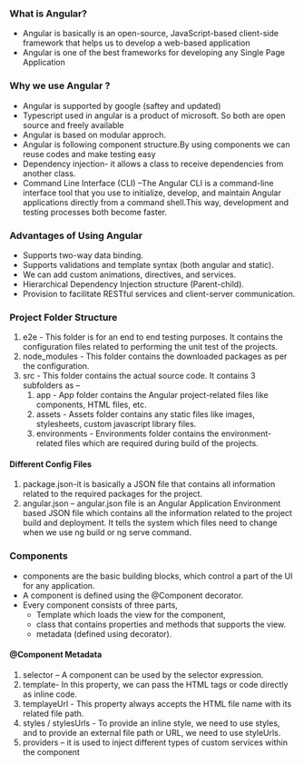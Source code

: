 
### What is Angular?

* Angular is basically is an open-source, JavaScript-based client-side framework that helps us to develop a web-based application
* Angular is one of the best frameworks for developing any Single Page Application

### Why we use Angular ?
* Angular is supported by google (saftey and updated)
* Typescript used in angular is a product of microsoft. So both are  open source and freely available
* Angular is based on modular approch.
* Angular is following component structure.By using components we can reuse codes and make testing easy
* Dependency injection- it  allows a class to receive dependencies from another class.
* Command Line Interface (CLI) –The Angular CLI is a command-line interface tool that you use to initialize, develop, and maintain Angular applications directly from a command       shell.This way, development and testing processes both become faster.

### Advantages of Using Angular
* Supports two-way data binding.
* Supports validations and template syntax (both angular and static).
* We can add custom animations, directives, and services.
* Hierarchical Dependency Injection structure (Parent-child).
* Provision to facilitate RESTful services and client-server communication.

### Project Folder Structure
1. e2e - This folder is for an end to end testing purposes. It contains the configuration files related to performing the unit test of the projects.
1. node_modules - This folder contains the downloaded packages as per the configuration.
1. src - This folder contains the actual source code. It contains 3 subfolders as – 
   1. app - App folder contains the Angular project-related files like components, HTML files, etc.
   1. assets - Assets folder contains any static files like images, stylesheets, custom javascript library files.
   1. environments - Environments folder contains the environment-related files which are required during  build of the projects.
#### Different Config Files   
1. package.json-it is basically a JSON file that contains all information related to the required packages for the project.
1. angular.json – angular.json file is an Angular Application Environment based JSON file which contains all the information related to the project build and deployment. It tells the system which files need to change when we use ng build or ng serve command. 

### Components
* components are the basic building blocks, which control a part of the UI for any application.
* A component is defined using the @Component decorator.
* Every component consists of three parts,
   *  Template which loads the view for the component, 
   *  class that  contains properties and methods that supports the view.
   *  metadata (defined using decorator).
   
#### @Component Metadata
1. selector – A component can be used by the selector expression.
1. template- In this property, we can pass the HTML tags or code directly as inline code. 
1. templayeUrl  - This property always accepts the HTML file name with its related file path.
1. styles / stylesUrls - To provide an inline style, we need to use styles, and to provide an external file path or URL, we need to use styleUrls.
1. providers – it is used to inject different types of custom services within the component

   
        
    
